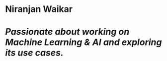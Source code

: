 <h1><strong>Niranjan Waikar</strong><h1>
<p1>
<em>Passionate about working on Machine Learning & AI and exploring its use cases.</em>
</p1>

